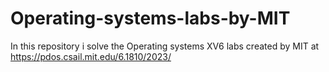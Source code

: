 # Operating-systems-labs-by-MIT
In this repository i solve the Operating systems XV6 labs created by MIT at https://pdos.csail.mit.edu/6.1810/2023/ 
